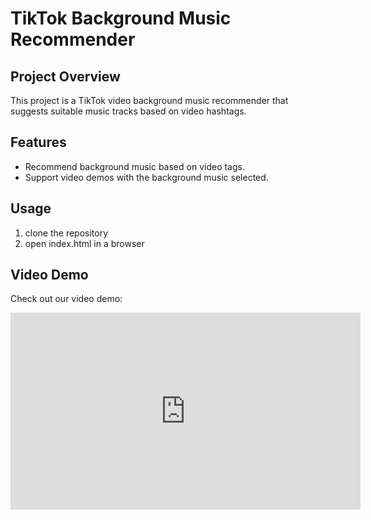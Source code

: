 # TikTok Background Music Recommender

## Project Overview
This project is a TikTok video background music recommender that suggests suitable music tracks based on video hashtags.

## Features
- Recommend background music based on video tags.
- Support video demos with the background music selected. 

## Usage
1. clone the repository
2. open index.html in a browser

## Video Demo

Check out our video demo:

<iframe src="https://vimeo.com/980204435?share=copy" width="560" height="315" frameborder="0" allowfullscreen></iframe>
